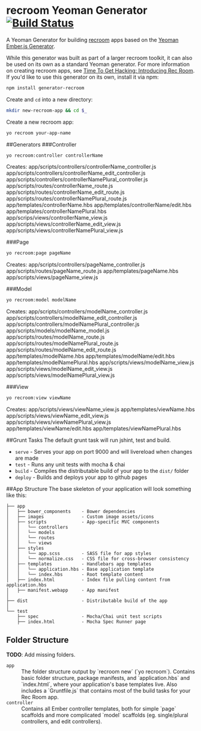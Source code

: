 # recroom Yeoman Generator [![Build Status](https://travis-ci.org/mozilla/generator-recroom.svg?branch=master)](https://travis-ci.org/mozilla/generator-recroom)

A Yeoman Generator for building [recroom][recroom] apps based on the [Yeoman Ember.js Generator][ember-generator].

[recroom]: https://github.com/mozilla/recroom
[ember-generator]: https://github.com/yeoman/generator-ember
[introducing-recroom]: https://hacks.mozilla.org/2014/08/time-to-get-hacking-introducing-rec-room/

While this generator was built as part of a larger recroom toolkit, it can also be used on its own as a standard Yeoman generator. For more information on creating recroom apps, see [Time To Get Hacking: Introducing Rec Room][introducing-recroom]. If you'd like to use this generator on its own, install it via npm:

```bash
npm install generator-recroom
```

Create and `cd` into a new directory:
```bash
mkdir new-recroom-app && cd $_
```

Create a new recroom app:
```bash
yo recroom your-app-name
```


##Generators
###Controller
```bash
yo recroom:controller controllerName
```

Creates:
    app/scripts/controllers/controllerName_controller.js
    app/scripts/controllers/controllerName_edit_controller.js
    app/scripts/controllers/controllerNamePlural_controller.js
    app/scripts/routes/controllerName_route.js
    app/scripts/routes/controllerName_edit_route.js
    app/scripts/routes/controllerNamePlural_route.js
    app/templates/controllerName.hbs
    app/templates/controllerName/edit.hbs
    app/templates/controllerNamePlural.hbs
    app/scrips/views/controllerName_view.js
    app/scripts/views/controllerName_edit_view.js
    app/scripts/views/controllerNamePlural_view.js


###Page
```bash
yo recroom:page pageName
```

Creates:
    app/scripts/controllers/pageName_controller.js
    app/scripts/routes/pageName_route.js
    app/templates/pageName.hbs
    app/scripts/views/pageName_view.js


###Model
```bash
yo recroom:model modelName
```

Creates:
    app/scripts/controllers/modelName_controller.js
    app/scripts/controllers/modelName_edit_controller.js
    app/scripts/controllers/modelNamePlural_controller.js
    app/scripts/models/modelName_model.js
    app/scripts/routes/modelName_route.js
    app/scripts/routes/modelNamePlural_route.js
    app/scripts/routes/modelName_edit_route.js
    app/templates/modelName.hbs
    app/templates/modelName/edit.hbs
    app/templates/modelNamePlural.hbs
    app/scripts/views/modelName_view.js
    app/scripts/views/modelName_edit_view.js
    app/scripts/views/modelNamePlural_view.js


###View
```bash
yo recroom:view viewName
```

Creates:
    app/scripts/views/viewName_view.js
    app/templates/viewName.hbs
    app/scripts/views/viewName_edit_view.js
    app/scripts/views/viewNamePlural_view.js
    app/templates/viewName/edit.hbs
    app/templates/viewNamePlural.hbs


##Grunt Tasks
The default grunt task will run jshint, test and build.

* `serve` - Serves your app on port 9000 and will livereload when changes are made
* `test` - Runs any unit tests with mocha & chai
* `build` - Compiles the distributable build of your app to the `dist/` folder
* `deploy` - Builds and deploys your app to github pages


##App Structure
The base skeleton of your application will look something like this:

    ├── app
    │   ├── bower_components    - Bower dependencies
    │   ├── images              - Custom image assets/icons
    │   ├── scripts             - App-specific MVC components
    │   │   └── controllers
    │   │   └── models
    │   │   └── routes
    │   │   └── views
    │   ├── styles
    │   │   └── app.scss        - SASS file for app styles
    │   │   └── normalize.css   - CSS file for cross-browser consistency
    │   ├── templates           - Handlebars app templates
    │   │   └── application.hbs - Base application template
    │   │   └── index.hbs       - Root template content
    │   ├── index.html          - Index file pulling content from application.hbs
    │   ├── manifest.webapp     - App manifest
    │
    ├── dist                    - Distributable build of the app
    │
    └── test
        ├── spec                - Mocha/Chai unit test scripts
        ├── index.html          - Mocha Spec Runner page


## Folder Structure
**TODO**: Add missing folders.

<dl>
    <dt><code>app</code></dt>
    <dd>
        The folder structure output by `recroom new` (`yo recroom`).
        Contains basic folder structure, package manifests, and
        `application.hbs` and `index.html`, where your application's base
        templates live. Also includes a `Gruntfile.js` that contains most
        of the build tasks for your Rec Room app.
    </dd>
    <dt><code>controller</code></dt>
    <dd>
        Contains all Ember controller templates, both for simple `page`
        scaffolds and more complicated `model` scaffolds (eg. single/plural
        controllers, and edit controllers).
    </dd>
</dl>
